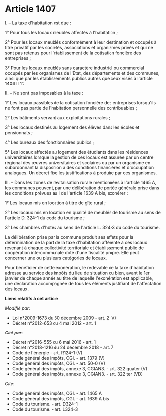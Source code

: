 # Article 1407

I. – La taxe d'habitation est due :

1° Pour tous les locaux meublés affectés à l'habitation ;

2° Pour les locaux meublés conformément à leur destination et occupés à titre privatif par les sociétés, associations et
organismes privés et qui ne sont pas retenus pour l'établissement de la cotisation foncière des entreprises ;

3° Pour les locaux meublés sans caractère industriel ou commercial occupés par les organismes de l'Etat, des départements et
des communes, ainsi que par les établissements publics autres que ceux visés à l'article 1408 II 1°.

II. – Ne sont pas imposables à la taxe :

1° Les locaux passibles de la cotisation foncière des entreprises lorsqu'ils ne font pas partie de l'habitation personnelle
des contribuables ;

2° Les bâtiments servant aux exploitations rurales ;

3° Les locaux destinés au logement des élèves dans les écoles et pensionnats ;

4° Les bureaux des fonctionnaires publics ;

5° Les locaux affectés au logement des étudiants dans les résidences universitaires lorsque la gestion de ces locaux est
assurée par un centre régional des œuvres universitaires et scolaires ou par un organisme en subordonnant la disposition à
des conditions financières et d'occupation analogues. Un décret fixe les justifications à produire par ces organismes.

III. – Dans les zones de revitalisation rurale mentionnées à l'article 1465 A, les communes peuvent, par une délibération de
portée générale prise dans les conditions prévues au I de l'article 1639 A bis, exonérer :

1° Les locaux mis en location à titre de gîte rural ;

2° Les locaux mis en location en qualité de meublés de tourisme au sens de l'article D. 324-1 du code du tourisme ;

3° Les chambres d'hôtes au sens de l'article L. 324-3 du code du tourisme.

La délibération prise par la commune produit ses effets pour la détermination de la part de la taxe d'habitation afférente à
ces locaux revenant à chaque collectivité territoriale et établissement public de coopération intercommunale doté d'une
fiscalité propre. Elle peut concerner une ou plusieurs catégories de locaux.

Pour bénéficier de cette exonération, le redevable de la taxe d'habitation adresse au service des impôts du lieu de situation
du bien, avant le 1er janvier de chaque année au titre de laquelle l'exonération est applicable, une déclaration accompagnée
de tous les éléments justifiant de l'affectation des locaux.

**Liens relatifs à cet article**

_Modifié par_:

  - Loi n°2009-1673 du 30 décembre 2009 - art. 2 (V)
  - Décret n°2012-653 du 4 mai 2012 - art. 1

_Cité par_:

  - Décret n°2016-555 du 6 mai 2016 - art. 1
  - Décret n°2018-1216 du 24 décembre 2018 - art. 7
  - Code de l'énergie - art. R124-1 (V)
  - Code général des impôts, CGI. - art. 1379 (V)
  - Code général des impôts, CGI. - art. 50-0 (V)
  - Code général des impôts, annexe 3, CGIAN3. - art. 322 quater (V)
  - Code général des impôts, annexe 3, CGIAN3. - art. 322 ter (VD)

_Cite_:

  - Code général des impôts, CGI. - art. 1465 A
  - Code général des impôts, CGI. - art. 1639 A bis
  - Code du tourisme. - art. D324-1
  - Code du tourisme. - art. L324-3

